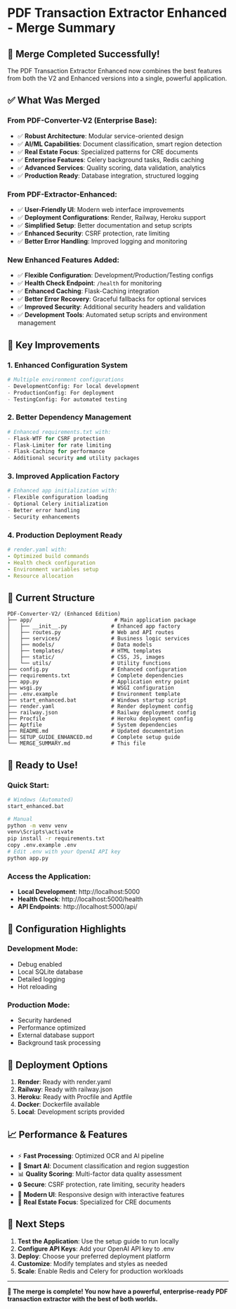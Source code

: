 # PDF Transaction Extractor Enhanced - Merge Summary

## 🎯 **Merge Completed Successfully!**

The PDF Transaction Extractor Enhanced now combines the best features from both the V2 and Enhanced versions into a single, powerful application.

## ✅ **What Was Merged**

### **From PDF-Converter-V2 (Enterprise Base):**
- ✅ **Robust Architecture**: Modular service-oriented design
- ✅ **AI/ML Capabilities**: Document classification, smart region detection
- ✅ **Real Estate Focus**: Specialized patterns for CRE documents
- ✅ **Enterprise Features**: Celery background tasks, Redis caching
- ✅ **Advanced Services**: Quality scoring, data validation, analytics
- ✅ **Production Ready**: Database integration, structured logging

### **From PDF-Extractor-Enhanced:**
- ✅ **User-Friendly UI**: Modern web interface improvements
- ✅ **Deployment Configurations**: Render, Railway, Heroku support
- ✅ **Simplified Setup**: Better documentation and setup scripts
- ✅ **Enhanced Security**: CSRF protection, rate limiting
- ✅ **Better Error Handling**: Improved logging and monitoring

### **New Enhanced Features Added:**
- ✅ **Flexible Configuration**: Development/Production/Testing configs
- ✅ **Health Check Endpoint**: `/health` for monitoring
- ✅ **Enhanced Caching**: Flask-Caching integration
- ✅ **Better Error Recovery**: Graceful fallbacks for optional services
- ✅ **Improved Security**: Additional security headers and validation
- ✅ **Development Tools**: Automated setup scripts and environment management

## 🚀 **Key Improvements**

### **1. Enhanced Configuration System**
```python
# Multiple environment configurations
- DevelopmentConfig: For local development
- ProductionConfig: For deployment
- TestingConfig: For automated testing
```

### **2. Better Dependency Management**
```python
# Enhanced requirements.txt with:
- Flask-WTF for CSRF protection
- Flask-Limiter for rate limiting
- Flask-Caching for performance
- Additional security and utility packages
```

### **3. Improved Application Factory**
```python
# Enhanced app initialization with:
- Flexible configuration loading
- Optional Celery initialization
- Better error handling
- Security enhancements
```

### **4. Production Deployment Ready**
```yaml
# render.yaml with:
- Optimized build commands
- Health check configuration
- Environment variables setup
- Resource allocation
```

## 📁 **Current Structure**

```
PDF-Converter-V2/ (Enhanced Edition)
├── app/                          # Main application package
│   ├── __init__.py              # Enhanced app factory
│   ├── routes.py                # Web and API routes
│   ├── services/                # Business logic services
│   ├── models/                  # Data models
│   ├── templates/               # HTML templates
│   ├── static/                  # CSS, JS, images
│   └── utils/                   # Utility functions
├── config.py                    # Enhanced configuration
├── requirements.txt             # Complete dependencies
├── app.py                       # Application entry point
├── wsgi.py                      # WSGI configuration
├── .env.example                 # Environment template
├── start_enhanced.bat           # Windows startup script
├── render.yaml                  # Render deployment config
├── railway.json                 # Railway deployment config
├── Procfile                     # Heroku deployment config
├── Aptfile                      # System dependencies
├── README.md                    # Updated documentation
├── SETUP_GUIDE_ENHANCED.md      # Complete setup guide
└── MERGE_SUMMARY.md             # This file
```

## 🎊 **Ready to Use!**

### **Quick Start:**
```bash
# Windows (Automated)
start_enhanced.bat

# Manual
python -m venv venv
venv\Scripts\activate
pip install -r requirements.txt
copy .env.example .env
# Edit .env with your OpenAI API key
python app.py
```

### **Access the Application:**
- **Local Development**: http://localhost:5000
- **Health Check**: http://localhost:5000/health
- **API Endpoints**: http://localhost:5000/api/

## 🔧 **Configuration Highlights**

### **Development Mode:**
- Debug enabled
- Local SQLite database
- Detailed logging
- Hot reloading

### **Production Mode:**
- Security hardened
- Performance optimized
- External database support
- Background task processing

## 🚀 **Deployment Options**

1. **Render**: Ready with render.yaml
2. **Railway**: Ready with railway.json  
3. **Heroku**: Ready with Procfile and Aptfile
4. **Docker**: Dockerfile available
5. **Local**: Development scripts provided

## 📈 **Performance & Features**

- ⚡ **Fast Processing**: Optimized OCR and AI pipeline
- 🧠 **Smart AI**: Document classification and region suggestion
- 📊 **Quality Scoring**: Multi-factor data quality assessment
- 🔒 **Secure**: CSRF protection, rate limiting, security headers
- 📱 **Modern UI**: Responsive design with interactive features
- 🎯 **Real Estate Focus**: Specialized for CRE documents

## 🎯 **Next Steps**

1. **Test the Application**: Use the setup guide to run locally
2. **Configure API Keys**: Add your OpenAI API key to .env
3. **Deploy**: Choose your preferred deployment platform
4. **Customize**: Modify templates and styles as needed
5. **Scale**: Enable Redis and Celery for production workloads

---

**🎉 The merge is complete! You now have a powerful, enterprise-ready PDF transaction extractor with the best of both worlds.**